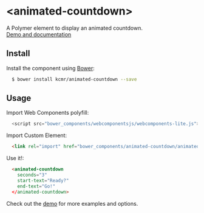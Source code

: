# &lt;animated-countdown&gt;

A Polymer element to display an animated countdown.   
[Demo and documentation](http://kcmr.github.io/animated-countdown/)

## Install

Install the component using [Bower](http://bower.io/):

```bash
  $ bower install kcmr/animated-countdown --save
```

## Usage

Import Web Components polyfill:

```js
  <script src="bower_components/webcomponentsjs/webcomponents-lite.js"></script>
```

Import Custom Element:

```html
  <link rel="import" href="bower_components/animated-countdown/animated-countdown.html"> 
```

Use it!:

```html
  <animated-countdown 
    seconds="3" 
    start-text="Ready?"
    end-text="Go!"
  </animated-countdown>
```

Check out the [demo](http://kcmr.github.io/animated-countdown/) for more examples and options.




